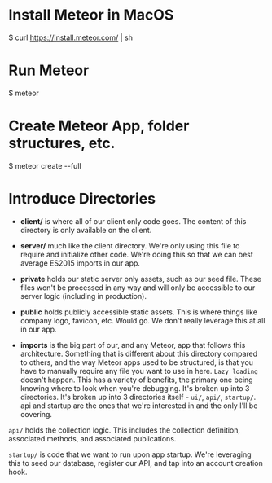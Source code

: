 # Install Meteor in MacOS
$ curl https://install.meteor.com/ | sh

# Run Meteor
$ meteor

# Create Meteor App, folder structures, etc.
$ meteor create --full <app-name>

# Introduce Directories
- **client/** is where all of our client only code goes. The content of this directory is only available on the client.

- **server/** much like the client directory. We're only using this file to require and initialize other code. We're doing this so that we can best average ES2015 imports in our app.

- **private** holds our static server only assets, such as our seed file. These files won't be processed in any way and will only be accessible to our server logic (including in production).

- **public** holds publicly accessible static assets. This is where things like company logo, favicon, etc. Would go. We don't really leverage this at all in our app.

- **imports** is the big part of our, and any Meteor, app that follows this architecture. Something that is different about this directory compared to others, and the way Meteor apps used to be structured, is that you have to manually require any file you want to use in here. `Lazy loading` doesn't happen. This has a variety of benefits, the primary one being knowing where to look when you're debugging. It's broken up into 3 directories. It's broken up into 3 directories itself - `ui/`, `api/`, `startup/`. api and startup are the ones that we're interested in and the only I'll be covering.

`api/` holds the collection logic. This includes the collection definition, associated methods, and associated publications.

`startup/` is code that we want to run upon app startup. We're leveraging this to seed our database, register our API, and tap into an account creation hook.

